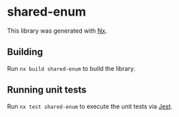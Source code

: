 # shared-enum

This library was generated with [Nx](https://nx.dev).

## Building

Run `nx build shared-enum` to build the library.

## Running unit tests

Run `nx test shared-enum` to execute the unit tests via [Jest](https://jestjs.io).
